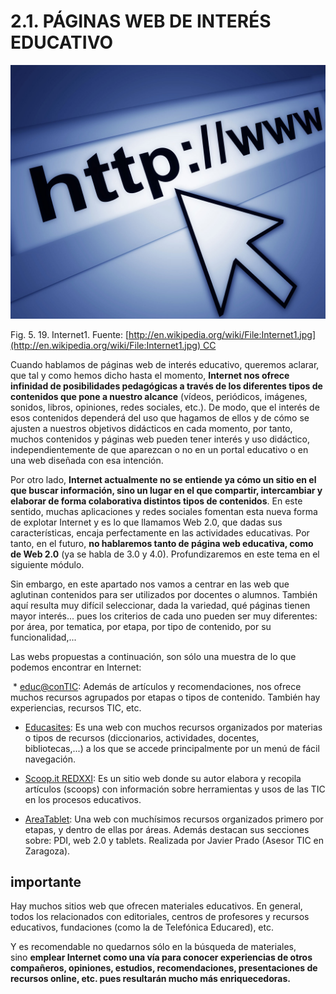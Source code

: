 
# 2.1. PÁGINAS WEB DE INTERÉS EDUCATIVO


![](img/Internet1.jpg)

Fig. 5. 19. Internet1. Fuente: [http://en.wikipedia.org/wiki/File:Internet1.jpg](http://en.wikipedia.org/wiki/File:Internet1.jpg) CC

Cuando hablamos de páginas web de interés educativo, queremos aclarar, que tal y como hemos dicho hasta el momento, **Internet nos ofrece infinidad de posibilidades pedagógicas a través de los diferentes tipos de contenidos que pone a nuestro alcance** (vídeos, periódicos, imágenes, sonidos, libros, opiniones, redes sociales, etc.). De modo, que el interés de esos contenidos dependerá del uso que hagamos de ellos y de cómo se ajusten a nuestros objetivos didácticos en cada momento, por tanto, muchos contenidos y páginas web pueden tener interés y uso didáctico, independientemente de que aparezcan o no en un portal educativo o en una web diseñada con esa intención.

Por otro lado, **Internet actualmente no se entiende ya cómo un sitio en el que buscar información, sino un lugar en el que compartir, intercambiar y elaborar de forma colaborativa distintos tipos de contenidos**. En este sentido, muchas aplicaciones y redes sociales fomentan esta nueva forma de explotar Internet y es lo que llamamos Web 2.0, que dadas sus características, encaja perfectamente en las actividades educativas. Por tanto, en el futuro, **no hablaremos tanto de página web educativa, como de Web 2.0** (ya se habla de 3.0 y 4.0). Profundizaremos en este tema en el siguiente módulo.

Sin embargo, en este apartado nos vamos a centrar en las web que aglutinan contenidos para ser utilizados por docentes o alumnos. También aquí resulta muy difícil seleccionar, dada la variedad, qué páginas tienen mayor interés... pues los criterios de cada uno pueden ser muy diferentes: por área, por tematica, por etapa, por tipo de contenido, por su funcionalidad,...

Las webs propuestas a continuación, son sólo una muestra de lo que podemos encontrar en Internet:

 * [educ@conTIC](http://www.educacontic.es/): Además de artículos y recomendaciones, nos ofrece muchos recursos agrupados por etapas o tipos de contenido. También hay experiencias, recursos TIC, etc.

* [Educasites](http://www.educasites.net/): Es una web con muchos recursos organizados por materias o tipos de recursos (diccionarios, actividades, docentes, bibliotecas,...) a los que se accede principalmente por un menú de fácil navegación.

* [Scoop.it REDXXI](http://www.scoop.it/t/redxxi): Es un sitio web donde su autor elabora y recopila artículos (scoops) con información sobre herramientas y usos de las TIC en los procesos educativos.

* [AreaTablet](http://areatablet.wordpress.com/): Una web con muchísimos recursos organizados primero por etapas, y dentro de ellas por áreas. Además destacan sus secciones sobre: PDI, web 2.0 y tablets. Realizada por Javier Prado (Asesor TIC en Zaragoza).

## importante

Hay muchos sitios web que ofrecen materiales educativos. En general, todos los relacionados con editoriales, centros de profesores y recursos educativos, fundaciones (como la de Telefónica Educared), etc.

Y es recomendable no quedarnos sólo en la búsqueda de materiales, sino **emplear Internet como una vía para conocer experiencias de otros compañeros, opiniones, estudios, recomendaciones, presentaciones de recursos online, etc. pues resultarán mucho más enriquecedoras.**

